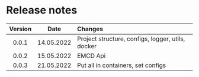 # Release notes

| Version |    Date    | Changes                                           |
|:-------:|:----------:|:--------------------------------------------------|
|  0.0.1  | 14.05.2022 | Project structure, configs, logger, utils, docker |
|  0.0.2  | 15.05.2022 | EMCD Api                                          |
|  0.0.3  | 21.05.2022 | Put all in containers, set configs                |
